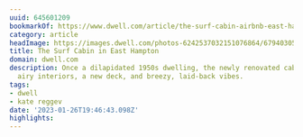 ```yaml
---
uuid: 645601209
bookmarkOf: https://www.dwell.com/article/the-surf-cabin-airbnb-east-hampton-bdedb6b2
category: article
headImage: https://images.dwell.com/photos-6242537032151076864/6794030534225043456-large/now-available-to-rent-on-airbnb-the-revamped-1950s-dwelling-known-as-the-surf-cabin-features-airy-interiors-with-laid-back-vibes-for-a-breezy-weekend-getaway.jpg
title: The Surf Cabin in East Hampton
domain: dwell.com
description: Once a dilapidated 1950s dwelling, the newly renovated cabin features
  airy interiors, a new deck, and breezy, laid-back vibes.
tags:
- dwell
- kate reggev
date: '2023-01-26T19:46:43.098Z'
highlights: 
---
```



